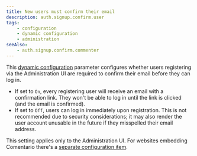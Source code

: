 ```yaml
---
title: New users must confirm their email
description: auth.signup.confirm.user
tags:
    - configuration
    - dynamic configuration
    - administration
seeAlso:
    - auth.signup.confirm.commenter
---
```


This [dynamic configuration](/configuration/backend/dynamic) parameter configures whether users registering via the Administration UI are required to confirm their email before they can log in.

<!--more-->

* If set to `On`, every registering user will receive an email with a confirmation link. They won't be able to log in until the link is clicked (and the email is confirmed).
* If set to `Off`, users can log in immediately upon registration. This is not recommended due to security considerations; it may also render the user account unusable in the future if they misspelled their email address.

This setting applies only to the Administration UI. For websites embedding Comentario there's a [separate configuration item](auth.signup.confirm.commenter).

